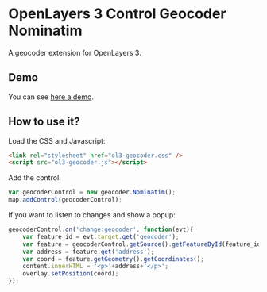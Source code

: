 # OpenLayers 3 Control Geocoder Nominatim
A geocoder extension for OpenLayers 3.


## Demo
You can see [here a demo](http://rawgit.com/jonataswalker/ol3-geocoder/master/examples/control-nominatim.html).

## How to use it?
Load the CSS and Javascript:

```HTML
<link rel="stylesheet" href="ol3-geocoder.css" />
<script src="ol3-geocoder.js"></script>
```

Add the control:

```javascript
var geocoderControl = new geocoder.Nominatim();
map.addControl(geocoderControl);
```

If you want to listen to changes and show a popup:

```javascript
geocoderControl.on('change:geocoder', function(evt){
    var feature_id = evt.target.get('geocoder');
    var feature = geocoderControl.getSource().getFeatureById(feature_id);
    var address = feature.get('address');
    var coord = feature.getGeometry().getCoordinates();
    content.innerHTML = '<p>'+address+'</p>';
    overlay.setPosition(coord);
});
```
